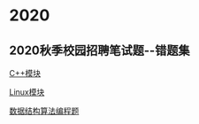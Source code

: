 # 2020
##  2020秋季校园招聘笔试题--错题集
   [C++模块](https://github.com/xiqixin/2020/tree/master/c%2B%2B)
   
   [Linux模块](https://github.com/xiqixin/2020/tree/master/Linux)
   
   [数据结构算法编程题](https://github.com/xiqixin/2020/tree/master/data)
